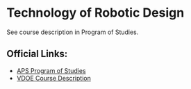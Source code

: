 # Technology of Robotic Design

See course description in Program of Studies.

## Official Links:
- [APS Program of Studies](https://catalog.apsva.us/technology-education/technology-of-robotic-design-0)
- [VDOE Course Description](https://www.cteresource.org/career-clusters/science-technology-engineering-mathematics/17535/)
